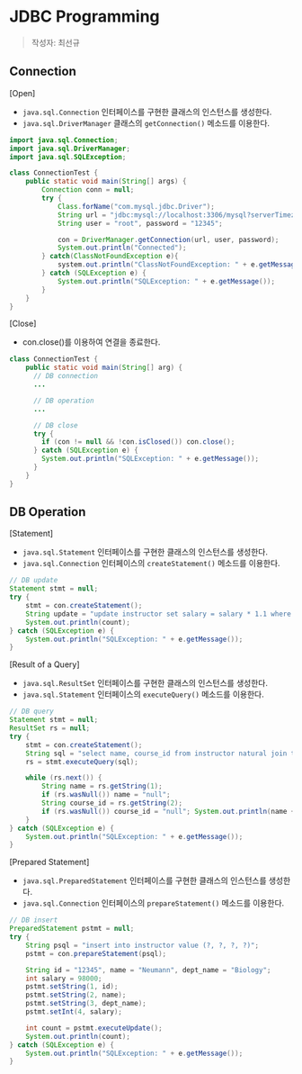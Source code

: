 # JDBC Programming

> 작성자: 최선규

## Connection

[Open]

- `java.sql.Connection` 인터페이스를 구현한 클래스의 인스턴스를 생성한다.
- `java.sql.DriverManager` 클래스의 `getConnection()` 메소드를 이용한다.

```java
import java.sql.Connection;
import java.sql.DriverManager;
import java.sql.SQLException;

class ConnectionTest {
    public static void main(String[] args) {
        Connection conn = null;
        try {
            Class.forName("com.mysql.jdbc.Driver");
            String url = "jdbc:mysql://localhost:3306/mysql?serverTimezone=UTC&useSSL=false";
            String user = "root", password = "12345";

            con = DriverManager.getConnection(url, user, password);
            System.out.println("Connected");
        } catch(ClassNotFoundException e){
            system.out.println("ClassNotFoundException: " + e.getMessage());
        } catch (SQLException e) {
            System.out.println("SQLException: " + e.getMessage());
        }
    }
}
```

[Close]

- con.close()를 이용하여 연결을 종료한다.

```java
class ConnectionTest {
    public static void main(String[] arg) {
      // DB connection
      ...

      // DB operation
      ...

      // DB close
      try {
        if (con != null && !con.isClosed()) con.close();
      } catch (SQLException e) {
        System.out.println("SQLException: " + e.getMessage());
      }
    }
}
```

## DB Operation

[Statement]

- `java.sql.Statement` 인터페이스를 구현한 클래스의 인스턴스를 생성한다.
- `java.sql.Connection` 인터페이스의 `createStatement()` 메소드를 이용한다.

```java
// DB update
Statement stmt = null;
try {
    stmt = con.createStatement();
    String update = "update instructor set salary = salary * 1.1 where dept_name=comp. sci'"; int count = stmt.executeUpdate(update);
    System.out.println(count);  
} catch (SQLException e) {
    System.out.println("SQLException: " + e.getMessage());
}
```

[Result of a Query]

- `java.sql.ResultSet` 인터페이스를 구현한 클래스의 인스턴스를 생성한다.
- `java.sql.Statement` 인터페이스의 `executeQuery()` 메소드를 이용한다.

```java
// DB query
Statement stmt = null; 
ResultSet rs = null; 
try {
    stmt = con.createStatement(); 
    String sql = "select name, course_id from instructor natural join teaches"; 
    rs = stmt.executeQuery(sql);

    while (rs.next()) { 
        String name = rs.getString(1); 
        if (rs.wasNull()) name = "null"; 
        String course_id = rs.getString(2); 
        if (rs.wasNull()) course_id = "null"; System.out.println(name + "\t" + course_id);
    }
} catch (SQLException e) { 
    System.out.println("SQLException: " + e.getMessage());
} 
```

[Prepared Statement]

- `java.sql.PreparedStatement` 인터페이스를 구현한 클래스의 인스턴스를 생성한다.
- `java.sql.Connection` 인터페이스의 `prepareStatement()` 메소드를 이용한다.

```java
// DB insert
PreparedStatement pstmt = null; 
try {
    String psql = "insert into instructor value (?, ?, ?, ?)"; 
    pstmt = con.prepareStatement(psql);

    String id = "12345", name = "Neumann", dept_name = "Biology"; 
    int salary = 98000; 
    pstmt.setString(1, id); 
    pstmt.setString(2, name); 
    pstmt.setString(3, dept_name); 
    pstmt.setInt(4, salary);

    int count = pstmt.executeUpdate(); 
    System.out.println(count);
} catch (SQLException e) { 
    System.out.println("SQLException: " + e.getMessage());
}
```
